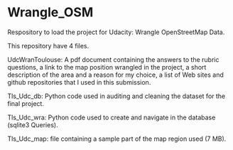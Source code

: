 # Wrangle_OSM
Respository to load the project for Udacity: Wrangle OpenStreetMap Data.

This repository have 4 files.

UdcWranToulouse: A pdf document containing the answers to the rubric questions, a link to the map position wrangled in the project, a short description of the area and a reason for my choice, a list of Web sites and github repositories that I used in this submission.

Tls_Udc_db: Python code used in auditing and cleaning the dataset for the final project. 

Tls_Udc_wra: Python code used to create and navigate in the database (sqlite3 Queries).

Tls_Udc_map: file containing a sample part of the map region used (7 MB).

